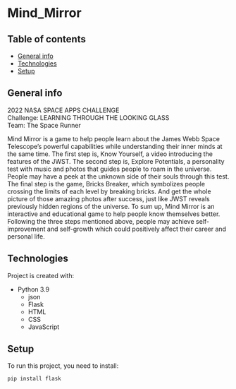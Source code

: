 # Mind_Mirror
## Table of contents
* [General info](#general-info)
* [Technologies](#technologies)
* [Setup](#setup)

## General info  
2022 NASA SPACE APPS CHALLENGE  
Challenge: LEARNING THROUGH THE LOOKING GLASS  
Team: The Space Runner  

Mind Mirror is a game to help people learn about the James Webb Space Telescope’s powerful capabilities while understanding their inner minds at the same time. The first step is, Know Yourself, a video introducing the features of the JWST. The second step is, Explore Potentials, a personality test with music and photos that guides people to roam in the universe. People may have a peek at the unknown side of their souls through this test. The final step is the game, Bricks Breaker, which symbolizes people crossing the limits of each level by breaking bricks. And get the whole picture of those amazing photos after success, just like JWST reveals previously hidden regions of the universe. To sum up, Mind Mirror is an interactive and educational game to help people know themselves better. Following the three steps mentioned above, people may achieve self-improvement and self-growth which could positively affect their career and personal life.

## Technologies
Project is created with:
* Python 3.9
  * json
  * Flask
  * HTML
  * CSS
  * JavaScript

## Setup
To run this project, you need to install:

```
pip install flask
```
